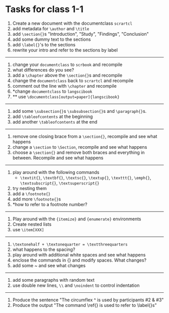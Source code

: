 # Tasks for class 1-1

1. Create a new document with the documentclass `scrartcl`
1. add metadata for `\author` and `\title`
1. add `\section{}`s "Introduction", "Study", "Findings", "Conclusion"
1. add some dummy text to the sections 
1. add `\label{}`'s to the sections
1. rewrite your intro and refer to the sections by label 

----

1. change your `documentclass` to `scrbook` and recompile
1. what differences do you see?
1. add a `\chapter` above the `\section{}`s and recompile
1. change the `documentclass` back to `scrartcl` and recompile
1. comment out the line with `\chapter` and recompile 
1. *change `documentclass` to `langscibook`
1. ** use `\documentclass[output=paper]{langscibook}`


----
1. add some `\subsection{}`s `\subsubsection{}`s and `\paragraph{}`s. 
1. add `\tableofcontents` at the beginning
1. add another `\tableofcontents` at the end

----

1. remove one closing brace from a `\section{}`, recompile and see what happens
1. change a `\section` to `\Section`, recompile and see what happens
1. choose a `\section{}` and remove both braces and everything in between. Recompile and see what happens

----
1. play around with the following commands 
    - `\textit{}`, `\textbf{}`, `\textsc{}`, `\textup{}`, `\texttt{}`, `\emph{}`, `\textsubscript{}`, `\textsuperscript{}`
1. try nesting them 
1. add a `\footnote{}`
1. add more `\footnote{}`s 
1. *how to refer to a footnote number? 


----

1. Play around with the `{itemize}` and `{enumerate}` environments
1. Create nested lists
1. use `\item[XXX]`

----
1. `\textonehalf + \textonequarter = \textthreequarters`
1. what happens to the spacing? 
1. play around with additional white spaces and see what happens
1. enclose the commands in {} and modify spaces. What changes? 
1. add some ~ and see what changes 

----
1. add some paragraphs with random text
1. use double new lines, `\\` and `\noindent` to control indentation

----

1. Produce the sentence "The circumflex ^ is used by participants #2 & #3"
1. Produce the output "The command \ref{} is used to refer to \label{}s"
 





